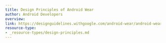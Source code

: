 ```yaml
---
title: Design Principles of Android Wear
author: Android Developers
overview:
link: https://designguidelines.withgoogle.com/android-wear/android-wear/creative-vision.html#creative-vision-easy-to-tap
resource-type:
- _resource-types/design-principles.md
---
```

